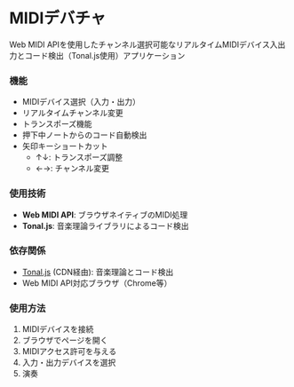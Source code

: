 # MIDIデバチャ

Web MIDI APIを使用したチャンネル選択可能なリアルタイムMIDIデバイス入出力とコード検出（Tonal.js使用）アプリケーション

### 機能
- MIDIデバイス選択（入力・出力）
- リアルタイムチャンネル変更
- トランスポーズ機能
- 押下中ノートからのコード自動検出
- 矢印キーショートカット
  - ↑↓: トランスポーズ調整
  - ←→: チャンネル変更

### 使用技術
- **Web MIDI API**: ブラウザネイティブのMIDI処理
- **Tonal.js**: 音楽理論ライブラリによるコード検出

### 依存関係
- [Tonal.js](https://github.com/tonaljs/tonal) (CDN経由): 音楽理論とコード検出
- Web MIDI API対応ブラウザ（Chrome等）

### 使用方法
1. MIDIデバイスを接続
2. ブラウザでページを開く
3. MIDIアクセス許可を与える
4. 入力・出力デバイスを選択
5. 演奏
